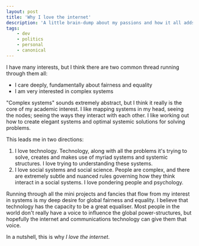 ```yaml
---
layout: post
title: 'Why I love the internet'
description: 'A little brain-dump about my passions and how it all adds up to absolutely loving the internet and everything it stands for'
tags:
    - dev
    - politics
    - personal
    - canonical
---
```


I have many interests, but I think there are two common thread running through them all:

- I care deeply, fundamentally about fairness and equality
- I am very interested in complex systems

"Complex systems" sounds extremely abstract, but I think it really is the core of my academic interest. I like mapping systems in my head, seeing the nodes; seeing the ways they interact with each other. I like working out how to create elegant systems and optimal systemic solutions for solving problems.

This leads me in two directions:

1. I love technology. Technology, along with all the problems it's trying to solve, creates and makes use of myriad systems and systemic structures. I love trying to understanding these systems.
2. I love social systems and social science. People are complex, and there are extremely subtle and nuanced rules governing how they think interact in a social systems. I love pondering people and psychology.

Running through all the mini projects and fancies that flow from my interest in systems is my deep desire for global fairness and equality. I believe that technology has the capacity to be a great equaliser. Most people in the world don't really have a voice to influence the global power-structures, but hopefully the internet and communications technology can give them that voice.

In a nutshell, this is why *I love the internet*.
